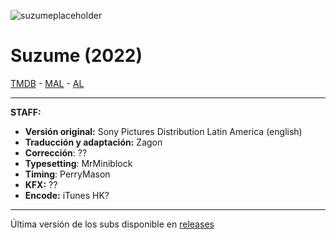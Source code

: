 ![suzumeplaceholder](https://images.groobee.com/images/suzume-isu-craft/fcQtd8raKvRm4NKKbcer7UXZjvNoHINloJhys5xp.jpg)

# Suzume (2022)

[TMDB](https://www.themoviedb.org/movie/916224) - [MAL](https://myanimelist.net/anime/50594/Suzume_no_Tojimar) - [AL](https://anilist.co/anime/142770/Suzume-no-Tojimari/)

---

**STAFF:**

- **Versión original:** Sony Pictures Distribution Latin America (english)
- **Traducción y adaptación:** Zagon
- **Corrección**: ??
- **Typesetting**: MrMiniblock
- **Timing**: PerryMason
- **KFX:** ??
- **Encode:** iTunes HK?

---


Última versión de los subs disponible en [releases](https://github.com/ZagonSubs/suzume-movie/releases/)
